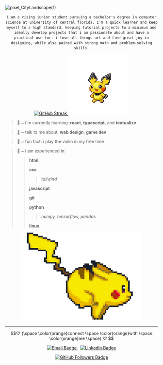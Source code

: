![pixel_CityLandscape(1)](https://github.com/AlisaK13003/AlisaK13003/assets/94255158/799e04ab-b08b-4439-ab41-780243986d1e)


<p align="center">
  <code>i am a rising junior student pursuing a bachelor's degree in computer science at university of central florida. i'm a quick learner and keep myself to a high standard, keeping tutorial projects to a minimum and ideally develop projects that i am passionate about and have a practical use for. i love all things art and find great joy in designing, while also paired with strong math and problem-solving skills.</code>
</p>


<p align="center">
  <a href="https://git.io/streak-stats">
    <img src="https://streak-stats.demolab.com?user=AlisaK13003&hide_border=true&date_format=M%20j%5B%2C%20Y%5D&fire=FFFFFF&background=9E9E9E&stroke=fbffa6B&currStreakNum=FFFFFF&sideNums=FFFFFF&ring=fbffa6&currStreakLabel=FFFFFF&sideLabels=FFFFFF&dates=EB545400" alt="GitHub Streak"/>
  </a>
  <img src="https://github.com/AlisaK13003/assets/blob/main/pichuPixel.gif" style="width: 200px;"/>
</p>





> 🐣 ~ i'm currently learning: <b>react</b>, <b>typescript</b>, and <b>textualize</b>


> 💛 ~ talk to me about: <b>web design</b>, <b>game dev</b>


> 🎻 ~ fun fact: i play the violin in my free time


> 🌻 ~ i am experienced in:
> > <b>html
> > 
> > css
> > > </b><i> tailwind</i><b>
> > 
> > javascript
> >
> > git
> >
> > python
> > > </b><i> numpy, tensorflow, pandas</i><b>
> > 
> > linux
> >  </b>



<p align="center">
  <img src="https://github.com/AlisaK13003/assets/blob/main/pikachuRunpixel.gif" style="width: 400px;"/>
</p>

---

<p align="center">
  $$♡ {\space \color{orange}connect \space \color{orange}with \space \color{orange}me \space} ♡ $$ 
</p>

<p align="center">
  <a href="mailto:alisakatsionova@gmail.com">
    <img src="https://img.shields.io/static/v1?label=&message=EMAIL&color=9e9e9e&style=for-the-badge&logo=alwaysdata&logoColor=fbffa6" alt="Email Badge"/>
  </a>
  &nbsp;
  <a href="https://www.linkedin.com/in/alisa-katsionova">
    <img src="https://img.shields.io/badge/-LINKEDIN-9e9e9e?style=for-the-badge&logo=linkedin&logoColor=fbffa6" alt="LinkedIn Badge"/>
  </a>
</p>

<p align="center">
  <a href="https://github.com/AlisaK13003?tab=followers">
    <img src="https://img.shields.io/github/followers/AlisaK13003?label=Follow&labelColor=9e9e9e&logo=github-sponsors&logoColor=fbffa6&color=fbffa6&style=for-the-badge" alt="GitHub Followers Badge"/>
  </a>
</p>



